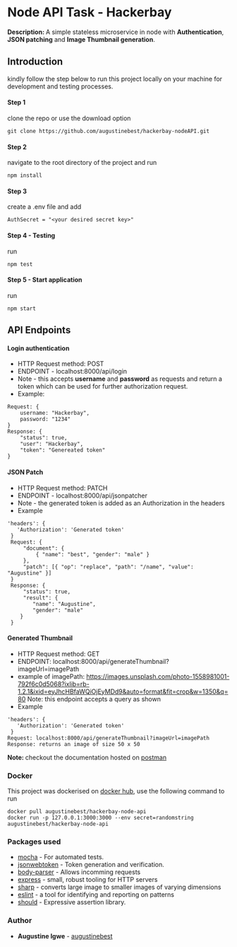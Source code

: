 # Node API Task - Hackerbay

<strong>Description: </strong>A simple stateless microservice in node with <strong>Authentication</strong>, <strong>JSON patching</strong> and <strong>Image Thumbnail generation</strong>.

## Introduction

kindly follow the step below to run this project locally on your machine for development and testing processes.

#### Step 1

clone the repo or use the download option

```
git clone https://github.com/augustinebest/hackerbay-nodeAPI.git
```

#### Step 2

navigate to the root directory of the project and run

```
npm install
```

#### Step 3

create a .env file and add

```
AuthSecret = "<your desired secret key>"
```

#### Step 4 - Testing

run

```
npm test
```

#### Step 5 - Start application

run

```
npm start
```

## API Endpoints

#### Login authentication

- HTTP Request method: POST
- ENDPOINT - localhost:8000/api/login
- Note - this accepts <b>username</b> and <b>password</b> as requests and return a token which can be used for further authorization request.
- Example:

```
Request: {
    username: "Hackerbay",
    password: "1234"
}
Response: {
    "status": true,
    "user": "Hackerbay",
    "token": "Genereated token"
}
```


#### JSON Patch

- HTTP Request method: PATCH
- ENDPOINT - localhost:8000/api/jsonpatcher
- Note - the generated token is added as an Authorization in the headers
- Example

```
'headers': {
   'Authorization': 'Generated token'
 }
 Request: {
     "document": {
         { "name": "best", "gender": "male" }
     },
     "patch": [{ "op": "replace", "path": "/name", "value": "Augustine" }]
 }
 Response: {
     "status": true,
     "result": {
        "name": "Augustine",
        "gender": "male"
    }
 }
```

#### Generated Thumbnail
* HTTP Request method: GET
* ENDPOINT: localhost:8000/api/generateThumbnail?imageUrl=imagePath
* example of imagePath: https://images.unsplash.com/photo-1558981001-792f6c0d5068?ixlib=rb-1.2.1&ixid=eyJhcHBfaWQiOjEyMDd9&auto=format&fit=crop&w=1350&q=80
Note: this endpoint accepts a query as shown 
* Example
```
'headers': {
   'Authorization': 'Generated token'
 }
Request: localhost:8000/api/generateThumbnail?imageUrl=imagePath
Response: returns an image of size 50 x 50
```
<b>Note: </b> checkout the documentation hosted on [postman](https://documenter.getpostman.com/view/4565934/SzS2wTHD?version=latest)

### Docker
This project was dockerised on [docker hub](https://hub.docker.com/repository/docker/augustinebest/hackerbay-node-api), use the following command to run
```
docker pull augustinebest/hackerbay-node-api
docker run -p 127.0.0.1:3000:3000 --env secret=randomstring augustinebest/hackerbay-node-api 
```

### Packages used 
* [mocha](http://mochajs.org) - For automated tests.
* [jsonwebtoken](https://www.npmjs.com/package/mysql2) - Token generation and verification.
* [body-parser](https://www.npmjs.com/package/body-parser) - Allows incomming requests
* [express](https://www.npmjs.com/package/express) - small, robust tooling for HTTP servers
* [sharp](https://www.npmjs.com/package/sharp) - converts large image to smaller images of varying dimensions
* [eslint](https://www.npmjs.com/package/eslint) - a tool for identifying and reporting on patterns
* [should](https://www.npmjs.com/package/should) - Expressive assertion library.

### Author
* **Augustine Igwe** - [augustinebest](https://github.com/augustinebest)